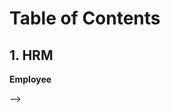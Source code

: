 # Table of Contents

## 1. HRM

**Employee**

  <!-- 1.1 [Employee List](/my-website/docs/HRM/Employee/Employee%20List.md)
  
  1.2 [Employee Contract](/my-website/docs/HRM/Employee/Employee%20Contract.md)

  1.3 [Employee Profile Search](/my-website/docs/HRM/Employee/Employee%20Profile%20Search.md)

  1.4 [Employee Inquiry](/my-website/docs/HRM/Employee/Employee%20Inquiry.md)

  1.5 [Mudad Contract Import](/my-website/docs/HRM/Employee/Mudad%20Contract%20Import.md)

  1.6 [Mudad Contract Status](/my-website/docs/HRM/Employee/Mudad%20Contract%20Status.md)

  1.7 [Hourly Assignment](/my-website/docs/HRM/Employee/Hourly%20Assignment.md)

  1.8 [PayGroup Assignment](/my-website/docs/HRM/Employee/PayGroup%20Assignment.md)

  1.9 [Qiwa Request](/my-website/docs/HRM/Employee/Qiwa%20Request.md)

**On Board**

  1.10 [Medical Test](/my-website/docs/HRM/On%20Board/Medical%20Test.md)

  1.11 [New Employee Request](/my-website/docs/HRM/On%20Board/New%20Employee%20Request.md)

  1.12 [Labour Office](/my-website/docs/HRM/On%20Board/Labour%20Office.md)

  1.13 [Insurance](/my-website/docs/HRM/On%20Board/Insurance.md)

  1.14 [Iqama Issue](/my-website/docs/HRM/On%20Board/Iqama%20Issue.md)

  1.15 [ATM](/my-website/docs/HRM/On%20Board/ATM.md)

  1.16 [Driving License](/my-website/docs/HRM/On%20Board/Driving%20License.md)

  1.17 [GOSI](/my-website/docs/HRM/On%20Board/GOSI.md)

  1.18 [ID Card Process](/my-website/docs/HRM/On%20Board/ID%20Card%20Process.md)

  1.19 [Employee Qiwa Contract](/my-website/docs/HRM/On%20Board/Employee%20Qiwa%20Contract.md)

  1.20 [Health Specialities](/my-website/docs/HRM/On%20Board/Health%20Specialities.md)

  1.21 [Employee Absher](/my-website/docs/HRM/On%20Board/Employee%20Absher.md)

**Leave Management**

  1.22 [Leave Request](/my-website/docs/HRM/Leave%20Management/Leave%20Request.md)

  1.23 [Internal Leave Request](/my-website/docs/HRM/Leave%20Management/Internal%20Leave%20Request.md)

  1.24 [Vacation Settlement](/my-website/docs/HRM/Leave%20Management/Vacation%20Settlement.md)

  1.25 [Vacation Return](/my-website/docs/HRM/Leave%20Management/Vacation%20Return.md)

  1.26 [Leave Reject Request](/my-website/docs/HRM/Leave%20Management/Leave%20Reject%20Request.md)

**Travel**

  1.27 [Visa Request](/my-website/docs/HRM/Travel/Visa%20Request.md)

  1.28 [Travel Request](/my-website/docs/HRM/Travel/Travel%20Request.md)

  1.29 [Ticket](/my-website/docs/HRM/Travel/Ticket.md)

  1.30 [ERE Extend](/my-website/docs/HRM/Travel/ERE%20Extend.md)

**Employee Retirement**

  1.31 [Final Statement](/my-website/docs/HRM/Employee%20Retirement/Final%20Settlement.md)

  1.32 [Retirement Request](/my-website/docs/HRM/Employee%20Retirement/Retirement%20Request.md)

  <!-- 1.33 [Internal Retirement Request]() -->

  <!-- 1.34 [Retirement Request Reject](/my-website/docs/HRM/Employee%20Retirement/Retirement%20Reject%20Request.md)

  1.35 [EOS Setup](/my-website/docs/HRM/Employee%20Retirement/EOS%20Setup.md)

**Loan**

  1.36 [Loan Request](/my-website/docs/HRM/Loan/Loan%20Request.md)

  1.37 [Employee Loan](/my-website/docs/HRM/Loan/Employee%20Loan.md)

**ReIssue**

  1.38 [Iqama](/my-website/docs/HRM/Re-Issue/Iqama.md)

  1.39 [ATM](/my-website/docs/HRM/Re-Issue/ATM.md)

**Renewal**

  1.40 [Iqama Renewal](/my-website/docs/HRM/Renewal/Iqama%20Renewal.md)

  1.41 [Contract Renewal Notice](/my-website/docs/HRM/Renewal/Contract%20Renewal%20Notice.md)

  1.42 [ATM Renewal](/my-website/docs/HRM/Renewal/ATM%20Renewal.md)

**Finance**

  1.43 [Payment Request](/my-website/docs/HRM/Finance/Payment%20Request.md)

  1.44 [Payment Setup](/my-website/docs/HRM/Finance/Payment%20Setup.md)

  1.45 [Transaction](/my-website/docs/HRM/Finance/Transaction.md)

  1.46 [Employee IBAN](/my-website/docs/HRM/Finance/Employee%20IBAN.md)

**Setup**

  1.47 [Insurance Policy](/my-website/docs/HRM/HRM-Setup/Insurance%20Policy.md)

  1.48 [Insurance Class](/my-website/docs/HRM/HRM-Setup/Insurance%20Class.md)

## 2. Lodging

**Labour in Lodging**

  2.1 [Labour in Lodging](/my-website/docs/Lodging/Labour%20in%20Lodging/Labour%20in%20Lodging.md)

  2.2 [Labour in Marketing](/my-website/docs/Lodging/Labour%20in%20Lodging/Labour%20in%20Marketing.md)

  2.3 [Lodging Profile Search](/my-website/docs/Lodging/Labour%20in%20Lodging/Lodging%20Profile%20Search.md)

  2.4 [Ind Sales Profile](/my-website/docs/Lodging/Labour%20in%20Lodging/Ind%20Sales%20Profile.md)

**Labour Movement**

  2.5 [Labour Check In](/my-website/docs/Lodging/Labour%20Movement/Labour%20Check%20In.md)

  2.6 [Labour Check Out](/my-website/docs/Lodging/Labour%20Movement/Labour%20Check%20Out.md)

  2.7 [Check-In Check-Out](/my-website/docs/Lodging/Labour%20Movement/Check-In%20Check-Out.md)

**Food Management**

  2.8 [Food Request](/my-website/docs/Lodging/Food%20Management/Food%20Request.md)

  2.9 [Food Issue](/my-website/docs/Lodging/Food%20Management/Food%20Issue.md)

  2.10 [Labour Food Taken](/my-website/docs/Lodging/Food%20Management/Labour%20Food%20Taken.md)

  2.11 [Food Issue Session](/my-website/docs/Lodging/Food%20Management/Food%20Issue%20Session.md)

**Labour Transfer**

  2.12 [Transfer Order](/my-website/docs/Lodging/Labour%20Transfer/Transfer%20Order.md)

  2.13 [Transfer Request](/my-website/docs/Lodging/Labour%20Transfer/Transfer%20Request.md)

**Labour Cases**

  2.14 [Rest](/my-website/docs/Lodging/Labour%20Cases/Rest.md)

  2.15 [Refuse to Work](/my-website/docs/Lodging/Labour%20Cases/Refuse%20to%20Work.md) --> -->